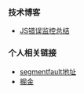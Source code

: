###  技术博客
* [JS错误监控总结](https://github.com/Lie8466/blog/issues/1)


### 个人相关链接
* [segmentfault地址](https://segmentfault.com/u/shenlanyiren)
* [掘金](https://juejin.im/user/59f05612f265da432c23100c/posts)

